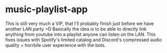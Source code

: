 ﻿# music-playlist-app
This is still very much a VIP, that I'll probably finish just before we have another LAN party =D
Basically the idea is to be able to directly link anything from youtube into a playlist anyone can listen on the LAN.
This fixes issues with Spotify's limited catalog and Discord's compressed audio quality + horrbile user experience with the bots.

